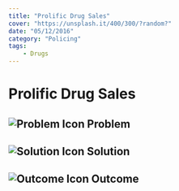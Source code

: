 ```yaml
---
title: "Prolific Drug Sales"
cover: "https://unsplash.it/400/300/?random?"
date: "05/12/2016"
category: "Policing"
tags:
    - Drugs
---
```


# Prolific Drug Sales

## ![Problem Icon](https://github.com/google/material-design-icons/raw/master/alert/1x_web/ic_error_outline_black_48dp.png "Problem") Problem

## ![Solution Icon](https://github.com/google/material-design-icons/raw/master/action/1x_web/ic_lightbulb_outline_black_48dp.png "Solution") Solution

## ![Outcome Icon](https://github.com/google/material-design-icons/raw/master/action/1x_web/ic_view_list_black_48dp.png "Outcome") Outcome

